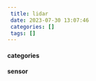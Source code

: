 ```yaml
--- 
 title: lidar 
 date: 2023-07-30 13:07:46 
 categories: [] 
 tags: [] 
--- 
```

#### categories

#### sensor

<img alt="" height="1" src="https://medium.com/_/stat?event=post.clientViewed&amp;referrerSource=full_rss&amp;postId=a5e10ad2e772" width="1"/>